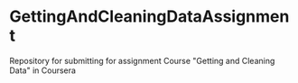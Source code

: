 # GettingAndCleaningDataAssignment
Repository for submitting for assignment Course "Getting and Cleaning Data" in Coursera
